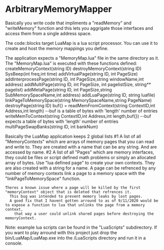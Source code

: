 # ArbitraryMemoryMapper
Basically you write code that impliments a "readMemory" and "writeMemory" function and
this lets you aggrigate those interfaces and access them from a single address space.


The code::blocks target LuaMap is a lua script processor.
  You can use it to create and host the memory mappings you define.
  
  The application expects a "MemoryMap.lua" file in the same directory as it.
  The "MemoryMap.lua" is executed with these functions defined:
    createMemoryContext(string ID)
    destroyMemoryContext(string ID)
    SysBeep(int freq,int time)
    addVirtualPage(string ID, int PageSize)
    addInterprocessPage(string ID, int PageSize,string windowName,int address)
    addMultiPage(string ID, int PageSize, int pagelistSize, string** pagelist)
    addMetaPage(string ID, int PageSize,string SubMemorySpaceName,int address)
    addLuaPage(string ID, string luafile)
    linkPageToMemorySpace(string MemorySpaceName,string PageName)
    destroyPage(string ID)
    buf{} = readMemFromContext(string ContextID,int Address,int length) --buf is a table of bytes with 'length' number of entries
    writeMemToContext(string ContextID,int Address,int length,buf{}) --buf expects a table of bytes with 'length' number of entries
    multiPageSwapBanks(string ID, int bankNum)
    
    
  Basically the LuaMap application keeps 2 global lists
    #1 A list of all "MemoryContexts" which are arrays of memory pages that you can read and write to.
      They are created with a name that can be any string. And are accessed by name.
    #2 A list of all "Pages" which are memory interfaces, they could be files or script defined math problems or simply an allocated array of bytes.
      Use "lua defined page" to create your own contexts.
      They are also created with a string for a name. 
      A page can be refrenced by any number of memory contexts link a page to a memory space with the "linkPageToMemorySpace" function.
      
    Theres a known issue where a page will be killed by the first "memoryContext" object that is deleted that refrences it.
      This bug was intended to prevent memory leaks by lost pages.
      A good fix that I havent gotten arround to as of 9/11/2020 would be to expose a function to lua that unlinks the page from a memory context,
        that way a user could unlink shared pages before destroying the memoryContext.
        
 Note: example lua scripts can be found in the "LuaScripts" subdirectory.
      If you want to play arround with this project just drop the bin/LuaMap/LuaMap.exe into the /LuaScripts directory and run it in a console.
      
        
        
